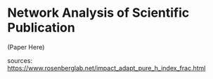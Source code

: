# Network Analysis of Scientific Publication 
(Paper Here)



sources:
https://www.rosenberglab.net/impact_adapt_pure_h_index_frac.html
